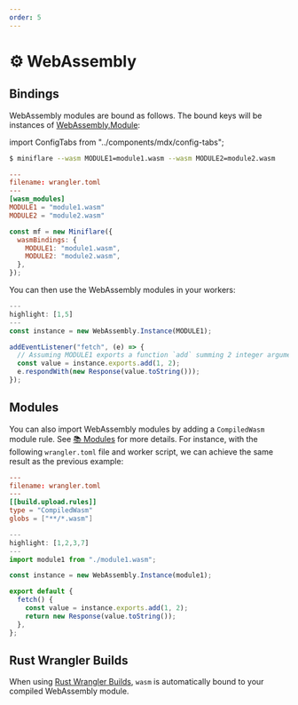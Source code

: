 ```yaml
---
order: 5
---
```


# ⚙️ WebAssembly

## Bindings

WebAssembly modules are bound as follows. The bound keys will be instances of
[WebAssembly.Module](https://developer.mozilla.org/en-US/docs/Web/JavaScript/Reference/Global_Objects/WebAssembly/Module):

import ConfigTabs from "../components/mdx/config-tabs";

<ConfigTabs>

```sh
$ miniflare --wasm MODULE1=module1.wasm --wasm MODULE2=module2.wasm
```

```toml
---
filename: wrangler.toml
---
[wasm_modules]
MODULE1 = "module1.wasm"
MODULE2 = "module2.wasm"
```

```js
const mf = new Miniflare({
  wasmBindings: {
    MODULE1: "module1.wasm",
    MODULE2: "module2.wasm",
  },
});
```

</ConfigTabs>

You can then use the WebAssembly modules in your workers:

```js
---
highlight: [1,5]
---
const instance = new WebAssembly.Instance(MODULE1);

addEventListener("fetch", (e) => {
  // Assuming MODULE1 exports a function `add` summing 2 integer arguments
  const value = instance.exports.add(1, 2);
  e.respondWith(new Response(value.toString()));
});
```

## Modules

You can also import WebAssembly modules by adding a `CompiledWasm` module rule.
See [📚 Modules](/core/modules) for more details. For instance, with the
following `wrangler.toml` file and worker script, we can achieve the same result
as the previous example:

```toml
---
filename: wrangler.toml
---
[[build.upload.rules]]
type = "CompiledWasm"
globs = ["**/*.wasm"]
```

```js
---
highlight: [1,2,3,7]
---
import module1 from "./module1.wasm";

const instance = new WebAssembly.Instance(module1);

export default {
  fetch() {
    const value = instance.exports.add(1, 2);
    return new Response(value.toString());
  },
};
```

## Rust Wrangler Builds

When using [Rust Wrangler Builds](/developing/builds#rust), `wasm` is
automatically bound to your compiled WebAssembly module.
